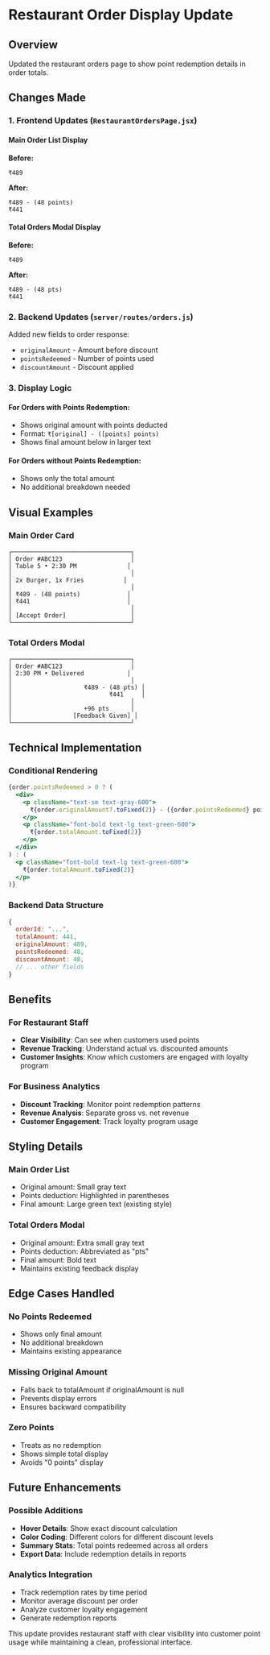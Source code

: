 # Restaurant Order Display Update

## Overview
Updated the restaurant orders page to show point redemption details in order totals.

## Changes Made

### 1. Frontend Updates (`RestaurantOrdersPage.jsx`)

#### Main Order List Display
**Before:**
```
₹489
```

**After:**
```
₹489 - (48 points)
₹441
```

#### Total Orders Modal Display
**Before:**
```
₹489
```

**After:**
```
₹489 - (48 pts)
₹441
```

### 2. Backend Updates (`server/routes/orders.js`)

Added new fields to order response:
- `originalAmount` - Amount before discount
- `pointsRedeemed` - Number of points used
- `discountAmount` - Discount applied

### 3. Display Logic

#### For Orders with Points Redemption:
- Shows original amount with points deducted
- Format: `₹[original] - ([points] points)`
- Shows final amount below in larger text

#### For Orders without Points Redemption:
- Shows only the total amount
- No additional breakdown needed

## Visual Examples

### Main Order Card
```
┌─────────────────────────────────┐
│ Order #ABC123                   │
│ Table 5 • 2:30 PM              │
│                                 │
│ 2x Burger, 1x Fries           │
│                                 │
│ ₹489 - (48 points)             │
│ ₹441                           │
│                                 │
│ [Accept Order]                  │
└─────────────────────────────────┘
```

### Total Orders Modal
```
┌─────────────────────────────────┐
│ Order #ABC123                   │
│ 2:30 PM • Delivered            │
│                                 │
│                    ₹489 - (48 pts) │
│                           ₹441     │
│                                 │
│                    +96 pts      │
│                 [Feedback Given] │
└─────────────────────────────────┘
```

## Technical Implementation

### Conditional Rendering
```jsx
{order.pointsRedeemed > 0 ? (
  <div>
    <p className="text-sm text-gray-600">
      ₹{order.originalAmount?.toFixed(2)} - ({order.pointsRedeemed} points)
    </p>
    <p className="font-bold text-lg text-green-600">
      ₹{order.totalAmount.toFixed(2)}
    </p>
  </div>
) : (
  <p className="font-bold text-lg text-green-600">
    ₹{order.totalAmount.toFixed(2)}
  </p>
)}
```

### Backend Data Structure
```javascript
{
  orderId: "...",
  totalAmount: 441,
  originalAmount: 489,
  pointsRedeemed: 48,
  discountAmount: 48,
  // ... other fields
}
```

## Benefits

### For Restaurant Staff
- **Clear Visibility**: Can see when customers used points
- **Revenue Tracking**: Understand actual vs. discounted amounts
- **Customer Insights**: Know which customers are engaged with loyalty program

### For Business Analytics
- **Discount Tracking**: Monitor point redemption patterns
- **Revenue Analysis**: Separate gross vs. net revenue
- **Customer Engagement**: Track loyalty program usage

## Styling Details

### Main Order List
- Original amount: Small gray text
- Points deduction: Highlighted in parentheses
- Final amount: Large green text (existing style)

### Total Orders Modal
- Original amount: Extra small gray text
- Points deduction: Abbreviated as "pts"
- Final amount: Bold text
- Maintains existing feedback display

## Edge Cases Handled

### No Points Redeemed
- Shows only final amount
- No additional breakdown
- Maintains existing appearance

### Missing Original Amount
- Falls back to totalAmount if originalAmount is null
- Prevents display errors
- Ensures backward compatibility

### Zero Points
- Treats as no redemption
- Shows simple total display
- Avoids "0 points" display

## Future Enhancements

### Possible Additions
- **Hover Details**: Show exact discount calculation
- **Color Coding**: Different colors for different discount levels
- **Summary Stats**: Total points redeemed across all orders
- **Export Data**: Include redemption details in reports

### Analytics Integration
- Track redemption rates by time period
- Monitor average discount per order
- Analyze customer loyalty engagement
- Generate redemption reports

This update provides restaurant staff with clear visibility into customer point usage while maintaining a clean, professional interface.